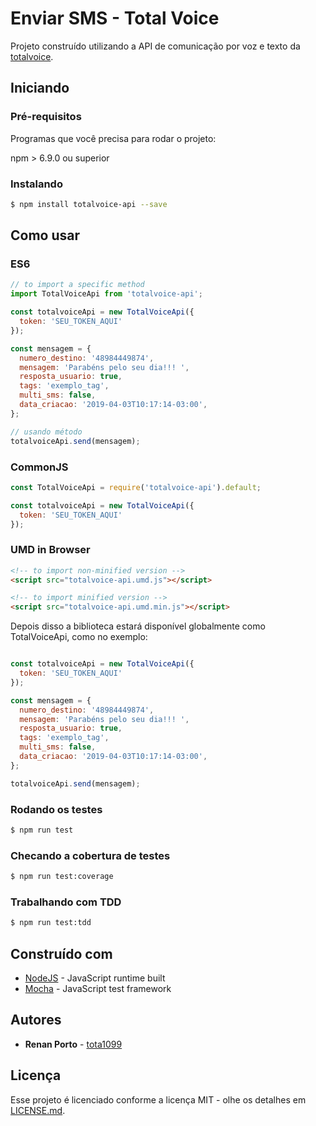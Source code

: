 # Enviar SMS - Total Voice

Projeto construído utilizando a API de comunicação por voz e texto da [totalvoice](https://www.totalvoice.com.br/).

## Iniciando

### Pré-requisitos

Programas que você precisa para rodar o projeto:

npm > 6.9.0 ou superior

### Instalando

```sh
$ npm install totalvoice-api --save
```

## Como usar

### ES6

```js
// to import a specific method
import TotalVoiceApi from 'totalvoice-api';

const totalvoiceApi = new TotalVoiceApi({
  token: 'SEU_TOKEN_AQUI'
});

const mensagem = {
  numero_destino: '48984449874',
  mensagem: 'Parabéns pelo seu dia!!! ',
  resposta_usuario: true,
  tags: 'exemplo_tag',
  multi_sms: false,
  data_criacao: '2019-04-03T10:17:14-03:00',
};

// usando método
totalvoiceApi.send(mensagem);
```

### CommonJS

```js
const TotalVoiceApi = require('totalvoice-api').default;

const totalvoiceApi = new TotalVoiceApi({
  token: 'SEU_TOKEN_AQUI'
});
```

### UMD in Browser

```html
<!-- to import non-minified version -->
<script src="totalvoice-api.umd.js"></script>

<!-- to import minified version -->
<script src="totalvoice-api.umd.min.js"></script>
```

Depois disso a biblioteca estará disponível globalmente como TotalVoiceApi, como no exemplo:

```js

const totalvoiceApi = new TotalVoiceApi({
  token: 'SEU_TOKEN_AQUI'
});

const mensagem = {
  numero_destino: '48984449874',
  mensagem: 'Parabéns pelo seu dia!!! ',
  resposta_usuario: true,
  tags: 'exemplo_tag',
  multi_sms: false,
  data_criacao: '2019-04-03T10:17:14-03:00',
};

totalvoiceApi.send(mensagem);
```

### Rodando os testes

```bash
$ npm run test
```

### Checando a cobertura de testes

```bash
$ npm run test:coverage
```

### Trabalhando com TDD

```bash
$ npm run test:tdd
```

## Construído com

* [NodeJS](https://nodejs.org/en/) - JavaScript runtime built
* [Mocha](https://mochajs.org/) - JavaScript test framework

## Autores

* **Renan Porto** - [tota1099](https://github.com/tota1099)

## Licença

Esse projeto é licenciado conforme a licença MIT - olhe os detalhes em [LICENSE.md](LICENSE.md).

